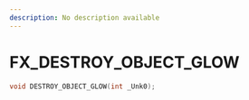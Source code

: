 ```yaml
---
description: No description available 
---
```


# FX\_DESTROY_OBJECT_GLOW

```cpp
void DESTROY_OBJECT_GLOW(int _Unk0);
```